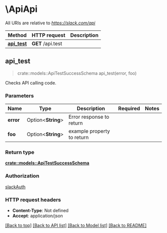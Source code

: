 # \ApiApi

All URIs are relative to *https://slack.com/api*

Method | HTTP request | Description
------------- | ------------- | -------------
[**api_test**](ApiApi.md#api_test) | **GET** /api.test | 



## api_test

> crate::models::ApiTestSuccessSchema api_test(error, foo)


Checks API calling code.

### Parameters


Name | Type | Description  | Required | Notes
------------- | ------------- | ------------- | ------------- | -------------
**error** | Option<**String**> | Error response to return |  |
**foo** | Option<**String**> | example property to return |  |

### Return type

[**crate::models::ApiTestSuccessSchema**](api_test_success_schema.md)

### Authorization

[slackAuth](../README.md#slackAuth)

### HTTP request headers

- **Content-Type**: Not defined
- **Accept**: application/json

[[Back to top]](#) [[Back to API list]](../README.md#documentation-for-api-endpoints) [[Back to Model list]](../README.md#documentation-for-models) [[Back to README]](../README.md)


